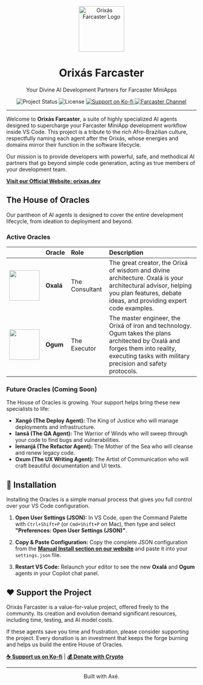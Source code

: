 <div align="center">
  <img src="https://i.postimg.cc/MKBYMPnS/iconlogo.png" alt="Orixás Farcaster Logo" width="120">
  <h1>Orixás Farcaster</h1>
  <p>Your Divine AI Development Partners for Farcaster MiniApps</p>

  <div>
    <img src="https://img.shields.io/badge/Status-Active-brightgreen" alt="Project Status"/>
    <img src="https://img.shields.io/badge/License-MIT-blue" alt="License"/>
    <a href="https://orixas.dev/#support">
      <img src="https://img.shields.io/badge/Support-Ko--fi-FF5E5B?logo=ko-fi" alt="Support on Ko-fi"/>
    </a>
     <a href="https://warpcast.com/~/channel/orixas-dev">
      <img src="https://img.shields.io/badge/Community-Farcaster-8A63D2?logo=farcaster" alt="Farcaster Channel"/>
    </a>
  </div>
</div>

---

Welcome to **Orixás Farcaster**, a suite of highly specialized AI agents designed to supercharge your Farcaster MiniApp development workflow inside VS Code. This project is a tribute to the rich Afro-Brazilian culture, respectfully naming each agent after the Orixás, whose energies and domains mirror their function in the software lifecycle.

Our mission is to provide developers with powerful, safe, and methodical AI partners that go beyond simple code generation, acting as true members of your development team.

[**Visit our Official Website: orixas.dev**](https://orixas.dev)

## The House of Oracles

Our pantheon of AI agents is designed to cover the entire development lifecycle, from ideation to deployment and beyond.

### Active Oracles

| | Oracle | Role | Description |
| :---: | :--- | :--- | :--- |
| <img src="https://i.postimg.cc/SsCQrYn9/oxala2.png" width="80"> | **Oxalá** | The Consultant | The great creator, the Orixá of wisdom and divine architecture. Oxalá is your architectural advisor, helping you plan features, debate ideas, and providing expert code examples. |
| <img src="https://i.postimg.cc/MpmFy6ZG/ogun2.png" width="80"> | **Ogum** | The Executor | The master engineer, the Orixá of iron and technology. Ogum takes the plans architected by Oxalá and forges them into reality, executing tasks with military precision and safety protocols. |

### Future Oracles (Coming Soon)

The House of Oracles is growing. Your support helps bring these new specialists to life:

-   **Xangô (The Deploy Agent):** The King of Justice who will manage deployments and infrastructure.
-   **Iansã (The QA Agent):** The Warrior of Winds who will sweep through your code to find bugs and vulnerabilities.
-   **Iemanjá (The Refactor Agent):** The Mother of the Sea who will cleanse and renew legacy code.
-   **Oxum (The UX Writing Agent):** The Artist of Communication who will craft beautiful documentation and UI texts.

## 🚀 Installation

Installing the Oracles is a simple manual process that gives you full control over your VS Code configuration.

1.  **Open User Settings (JSON):** In VS Code, open the Command Palette with `Ctrl+Shift+P` (or `Cmd+Shift+P` on Mac), then type and select **"Preferences: Open User Settings (JSON)"**.

2.  **Copy & Paste Configuration:** Copy the complete JSON configuration from the [**Manual Install section on our website**](https://orixas.dev/#installation) and paste it into your `settings.json` file.

3.  **Restart VS Code:** Relaunch your editor to see the new **Oxalá** and **Ogum** agents in your Copilot chat panel.

## ❤️ Support the Project

Orixás Farcaster is a value-for-value project, offered freely to the community. Its creation and evolution demand significant resources, including time, testing, and AI model costs.

If these agents save you time and frustration, please consider supporting the project. Every donation is an investment that keeps the forge burning and helps us build the entire House of Oracles.

[**☕ Support us on Ko-fi**](https://ko-fi.com/orixasdev) | [**💰 Donate with Crypto**](https://orixas.dev/#support)

---

<p align="center">Built with Axé.</p>
